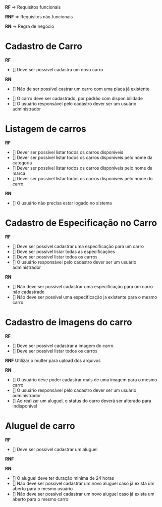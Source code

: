 **RF** => Requisitos funcionais

**RNF** => Requisitos não funcionais

**RN** => Regra de negócio

# Cadastro de Carro

**RF**
- [] Deve ser possível cadastra um novo carro
<!-- - [] Deve ser possível listar todas as categorias -->

**RN**
- [] Não de ser possível castrar um carro com uma placa já existente
<!-- - [] Não deve ser possível alterar a placa de uma carro já cadastrado -->
- [] O carro deve ser cadastrado, por padrão com disponibilidade
- [] O usuário responsável pelo cadastro dever ser um usuário administrador

# Listagem de carros

**RF**
- [] Dever ser possível listar todos os carros disponíveis
- [] Dever ser possível listar todos os carros disponíveis pelo nome da categoria
- [] Dever ser possível listar todos os carros disponíveis pelo nome da marca
- [] Dever ser possível listar todos os carros disponíveis pelo nome do carro

**RN**
- [] O usuário não precisa estar logado no sistema

# Cadastro de Especificação no Carro

**RF**
- [] Deve ser possível cadastrar uma especificação para um carro
- [] Deve ser possível listar todas as especificações
- [] Deve ser possível listar todos os carros
- [] O usuário responsável pelo cadastro dever ser um usuário administrador

**RN**
- [] Não deve ser possível cadastrar uma especificação para um carro não cadastrado
- [] Não deve ser possível uma especificação ja existente para o mesmo carro

# Cadastro de imagens do carro

**RF**
- [] Deve ser possível cadastrar a imagem do carro
- [] Deve ser possível listar todos os carros

**RNF**
Utilizar o multer para upload dos arquivos

**RN**
- [] O usuário deve poder cadastrar mais de uma imagem para o mesmo carro
- [] O usuário responsável pelo cadastro dever ser um usuário administrador
- [] Ao realizar um aluguel, o status do carro deverá ser alterado para indisponível

# Aluguel de carro

**RF**
- [] Deve ser possível cadastrar um aluguel 

**RNF**

**RN**
- [] O aluguel deve ter duração minima de 24 horas
- [] Não deve ser possível cadastrar um novo aluguel caso já exista um aberto para o mesmo usuário
- [] Não deve ser possível cadastrar um novo aluguel caso já exista um aberto para o mesmo carro